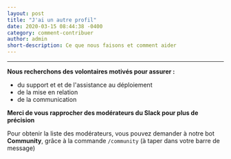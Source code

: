 ```yaml
---
layout: post
title: "J'ai un autre profil"
date: 2020-03-15 08:44:38 -0400
category: comment-contribuer
author: admin
short-description: Ce que nous faisons et comment aider
---
```


-----

**Nous recherchons des volontaires motivés pour assurer :**
- du support et et de l'assistance au déploiement
- de la mise en relation
- de la communication

**Merci de vous rapprocher des modérateurs du Slack pour plus de précision**

Pour obtenir la liste des modérateurs, vous pouvez demander à notre bot **Community**, grâce à la commande `/community` (à taper dans votre barre de message)



